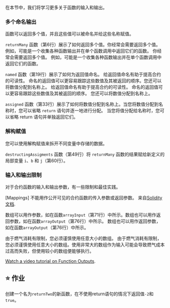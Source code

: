 在本节中，我们将学习更多关于函数的输入和输出。

### 多个命名输出

函数可以返回多个值，并且这些值可以被命名并给这些名称赋值。

`returnMany` 函数（第6行）展示了如何返回多个值。你经常会需要返回多个值。例如，可能是一个收集各种函数输出并在单个函数调用中返回它们的函数。
你经常会需要返回多个值。 例如，可能是一个收集各种函数输出并在单个函数调用中返回它们的函数。

`named` 函数（第19行）展示了如何为返回值命名。
给返回值命名有助于提高合约的可读性。 命名的返回值可以更容易跟踪这些数值及其被返回的顺序。您还可以将数值分配到名称上。
给返回值命名有助于提高合约的可读性。 命名的返回值可以更容易跟踪这些数值及其被返回的顺序。 您还可以将数值分配到名称上。

`assigned` 函数（第33行）展示了如何将数值分配到名称上。当您将数值分配到名称时，您可以省略 `return` 语句并逐一地进行分配。
当您将值分配给名称时，您可以省略 return 语句并单独返回它们。

### 解构赋值

您可以使用解构赋值来拆开不同变量中存储的数据。

`destructingAssigments` 函数（第49行）将 `returnMany` 函数的结果赋给新定义的局部变量 `i`、`b` 和 `j`（第60行）。

### 输入和输出限制

对于合约函数的输入和输出参数，有一些限制和最佳实践。

[Mappings] 不能用作公开可见的合约函数的传入参数或返回参数。
来自<a href="https://docs.soliditylang.org/en/latest/types.html#mapping-types" target="_blank">Solidity 文档</a>.

数组可以用作参数，如在函数`arrayInput`（第71行）中所示。数组也可以用作返回参数，如在函数`arrayOutput`（第76行）中所示。 数组也可以用作返回参数，如在函数`arrayOutput`（第76行）中所示。

由于燃气消耗有限制，您必须谨慎使用任意大小的数组。 由于燃气消耗有限制，您必须谨慎使用任意大小的数组。使用非常大的数组作为输入可能会导致燃气成本过高而失败，但使用较小的数组便能够执行。

<a href="https://www.youtube.com/watch?v=je7dWT6bEZM" target="_blank">Watch a video tutorial on Function Outputs</a>.

## ⭐️ 作业

创建一个名为`returnTwo`的新函数，在不使用return语句的情况下返回值`-2`和`true`。